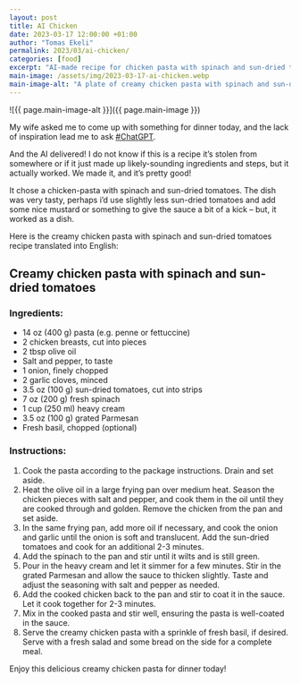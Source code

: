 ```yaml
---
layout: post
title: AI Chicken
date: 2023-03-17 12:00:00 +01:00
author: "Tomas Ekeli"
permalink: 2023/03/ai-chicken/
categories: [food]
excerpt: "AI-made recipe for chicken pasta with spinach and sun-dried tomatoes"
main-image: /assets/img/2023-03-17-ai-chicken.webp
main-image-alt: "A plate of creamy chicken pasta with spinach and sun-dried tomatoes"
---
```


![{{ page.main-image-alt }}]({{ page.main-image }})

My wife asked me to come up with something for dinner today, and the lack of inspiration lead me to ask [#ChatGPT](https://www.eke.li/tag/chatgpt/).

And the AI delivered! I do not know if this is a recipe it’s stolen from somewhere or if it just made up likely-sounding ingredients and steps, but it actually worked. We made it, and it’s pretty good!

It chose a chicken-pasta with spinach and sun-dried tomatoes. The dish was very tasty, perhaps i’d use slightly less sun-dried tomatoes and add some nice mustard or something to give the sauce a bit of a kick – but, it worked as a dish.

Here is the creamy chicken pasta with spinach and sun-dried tomatoes recipe translated into English:

## Creamy chicken pasta with spinach and sun-dried tomatoes

### Ingredients:

- 14 oz (400 g) pasta (e.g. penne or fettuccine)
- 2 chicken breasts, cut into pieces
- 2 tbsp olive oil
- Salt and pepper, to taste
- 1 onion, finely chopped
- 2 garlic cloves, minced
- 3.5 oz (100 g) sun-dried tomatoes, cut into strips
- 7 oz (200 g) fresh spinach
- 1 cup (250 ml) heavy cream
- 3.5 oz (100 g) grated Parmesan
- Fresh basil, chopped (optional)

### Instructions:

1. Cook the pasta according to the package instructions. Drain and set aside.
2. Heat the olive oil in a large frying pan over medium heat. Season the chicken pieces with salt and pepper, and cook them in the oil until they are cooked through and golden. Remove the chicken from the pan and set aside.
3. In the same frying pan, add more oil if necessary, and cook the onion and garlic until the onion is soft and translucent. Add the sun-dried tomatoes and cook for an additional 2-3 minutes.
4. Add the spinach to the pan and stir until it wilts and is still green.
5. Pour in the heavy cream and let it simmer for a few minutes. Stir in the grated Parmesan and allow the sauce to thicken slightly. Taste and adjust the seasoning with salt and pepper as needed.
6. Add the cooked chicken back to the pan and stir to coat it in the sauce. Let it cook together for 2-3 minutes.
7. Mix in the cooked pasta and stir well, ensuring the pasta is well-coated in the sauce.
8. Serve the creamy chicken pasta with a sprinkle of fresh basil, if desired. Serve with a fresh salad and some bread on the side for a complete meal.

Enjoy this delicious creamy chicken pasta for dinner today!